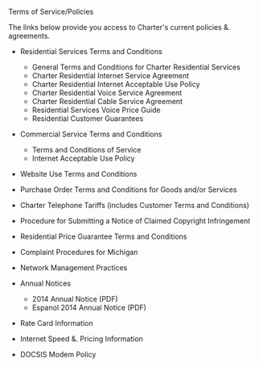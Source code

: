Terms of Service/Policies

The links below provide you access to Charter's current policies &. agreements.

*   Residential Services Terms and Conditions
    *   General Terms and Conditions for Charter Residential Services
    *   Charter Residential Internet Service Agreement
    *   Charter Residential Internet Acceptable Use Policy
    *   Charter Residential Voice Service Agreement
    *   Charter Residential Cable Service Agreement
    *   Residential Services Voice Price Guide
    *   Residential Customer Guarantees

*   Commercial Service Terms and Conditions
    *   Terms and Conditions of Service
    *   Internet Acceptable Use Policy
*   Website Use Terms and Conditions
*   Purchase Order Terms and Conditions for Goods and/or Services
*   Charter Telephone Tariffs (includes Customer Terms and Conditions)
*   Procedure for Submitting a Notice of Claimed Copyright Infringement
*   Residential Price Guarantee Terms and Conditions
*   Complaint Procedures for Michigan
*   Network Management Practices
*   Annual Notices
    *   2014 Annual Notice (PDF)
    *   Espanol 2014 Annual Notice (PDF)
*   Rate Card Information
*   Internet Speed &. Pricing Information
*   DOCSIS Modem Policy